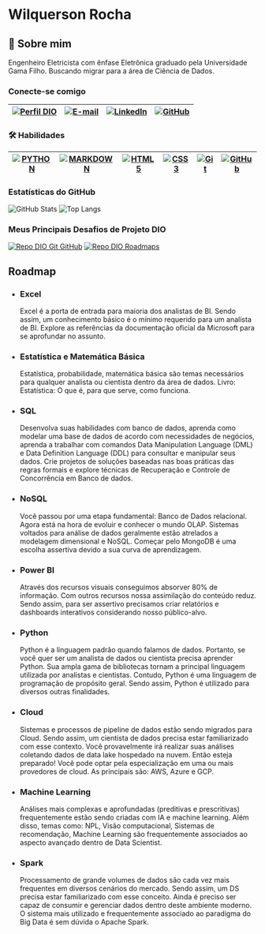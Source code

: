 # Wilquerson Rocha

## 🚀 Sobre mim

Engenheiro Eletricista com ênfase Eletrônica graduado pela Universidade Gama Filho. Buscando migrar para a área de Ciência de Dados.

### Conecte-se comigo

| [![Perfil DIO](https://img.shields.io/badge/-Meu%20Perfil%20na%20DIO-30A3DC?style=flat)](https://web.dio.me/users/wilquerson/) | [![E-mail](https://img.shields.io/badge/-Email-000?style=flat&logo=microsoft-outlook&logoColor=E94D5F)](mailto:wilquerson@gmail.com) | [![LinkedIn](https://img.shields.io/badge/-LinkedIn-000?style=flat&logo=linkedin&logoColor=30A3DC)](https://www.linkedin.com/in/wilquerson/) | [![GitHub](https://img.shields.io/badge/-GitHub-000?style=flat&logo=github&logoColor=#181717)](https://github.com/wilquerson/) |
| :----------------------------------------------------------: | :----------------------------------------------------------: | :----------------------------------------------------------: | :----------------------------------------------------------: |

### 🛠 Habilidades

| [![PYTHON](https://img.shields.io/badge/PYTHON-000?style=social&logo=python&logoColor=30A3DC)](https://docs.python.org/3/) | [![MARKDOWN](https://img.shields.io/badge/MARKDOWN-000?style=social&logo=markdown&logoColor=#000000)](https://www.markdownguide.org/) | [![HTML5](https://img.shields.io/badge/HTML-000?style=social&logo=html5&logoColor=30A3DC)](https://html.spec.whatwg.org/) | [![CSS3](https://img.shields.io/badge/CSS3-000?style=social&logo=css3&logoColor=E94D5F)](https://www.w3.org/TR/css3-roadmap/) | [![Git](https://img.shields.io/badge/Git-000?style=social&logo=git&logoColor=E94D5F)](https://git-scm.com/doc) | [![GitHub](https://img.shields.io/badge/GitHub-000?style=social&logo=github&logoColor=#181717)](https://docs.github.com/) |
| :----------------------------------------------------------: | :----------------------------------------------------------: | :----------------------------------------------------------: | :----------------------------------------------------------: | :----------------------------------------------------------: | :----------------------------------------------------------: |

### Estatísticas do GitHub

![GitHub Stats](https://github-readme-stats.vercel.app/api?username=wilquerson&theme=transparent&bg_color=000&border_color=30A3DC&show_icons=true&icon_color=30A3DC&title_color=E94D5F&text_color=FFF)
![Top Langs](https://github-readme-stats-git-masterrstaa-rickstaa.vercel.app/api/top-langs/?username=wilquerson&layout=compact&bg_color=000&border_color=30A3DC&title_color=E94D5F&text_color=FFF)

### Meus Principais Desafios de Projeto DIO

[![Repo DIO Git GitHub](https://github-readme-stats.vercel.app/api/pin/?username=elidianaandrade&repo=dio-lab-open-source&bg_color=000&border_color=30A3DC&show_icons=true&icon_color=30A3DC&title_color=E94D5F&text_color=FFF)](https://github.com/elidianaandrade/dio-lab-open-source)
[![Repo DIO Roadmaps](https://github-readme-stats.vercel.app/api/pin/?username=digitalinnovationone&repo=roadmaps&bg_color=000&border_color=30A3DC&show_icons=true&icon_color=30A3DC&title_color=E94D5F&text_color=FFF)](https://github.com/digitalinnovationone/roadmaps)

## Roadmap

- ### Excel

    Excel é a porta de entrada para maioria dos analistas de BI. Sendo assim, um conhecimento básico é o mínimo requerido para um analista de BI. Explore as referências da documentação oficial da Microsoft para se aprofundar no assunto.

- ### Estatística e Matemática Básica

    Estatística, probabilidade, matemática básica são temas necessários para qualquer analista ou cientista dentro da área de dados. Livro: Estatística: O que é, para que serve, como funciona.

- ### SQL

    Desenvolva suas habilidades com banco de dados, aprenda como modelar uma base de dados de acordo com necessidades de negócios, aprenda a trabalhar com comandos Data Manipulation Language (DML) e Data Definition Language (DDL) para consultar e manipular seus dados. Crie projetos de soluções baseadas nas boas práticas das regras formais e explore técnicas de Recuperação e Controle de Concorrência em Banco de dados.

- ### NoSQL

    Você passou por uma etapa fundamental: Banco de Dados relacional. Agora está na hora de evoluir e conhecer o mundo OLAP. Sistemas voltados para análise de dados geralmente estão atrelados a modelagem dimensional e NoSQL. Começar pelo MongoDB é uma escolha assertiva devido a sua curva de aprendizagem.

- ### Power BI

    Através dos recursos visuais conseguimos absorver 80% de informação. Com outros recursos nossa assimilação do conteúdo reduz. Sendo assim, para ser assertivo precisamos criar relatórios e dashboards interativos considerando nosso público-alvo.

- ### Python

    Python é a linguagem padrão quando falamos de dados. Portanto, se você quer ser um analista de dados ou cientista precisa aprender Python. Sua ampla gama de bibliotecas tornam a principal linguagem utilizada por analistas e cientistas. Contudo, Python é uma linguagem de programação de propósito geral. Sendo assim, Python é utilizado para diversos outras finalidades.

- ### Cloud

    Sistemas e processos de pipeline de dados estão sendo migrados para Cloud. Sendo assim, um cientista de dados precisa estar familiarizado com esse contexto. Você provavelmente irá realizar suas análises coletando dados de data lake hospedado na nuvem. Então esteja preparado! Você pode optar pela especialização em uma ou mais provedores de cloud. As principais são: AWS, Azure e GCP.

- ### Machine Learning

    Análises mais complexas e aprofundadas (preditivas e prescritivas) frequentemente estão sendo criadas com IA e machine learning. Além disso, temas como: NPL, Visão computacional, Sistemas de recomendação, Machine Learning são frequentemente associados ao aspecto avançado dentro de Data Scientist.

- ### Spark

    Processamento de grande volumes de dados são cada vez mais frequentes em diversos cenários do mercado. Sendo assim, um DS precisa estar familiarizado com esse conceito. Ainda é preciso ser capaz de consumir e gerenciar dados dentro deste ambiente moderno. O sistema mais utilizado e frequentemente associado ao paradigma do Big Data é sem dúvida o Apache Spark.
